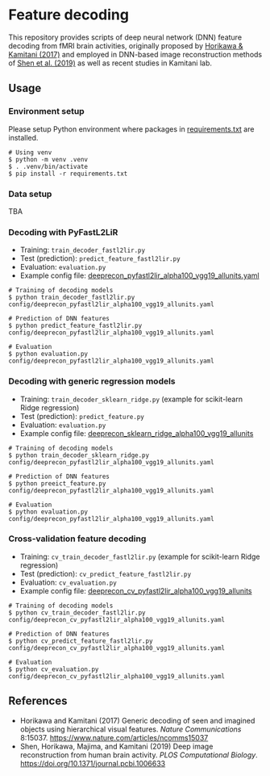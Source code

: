 # Feature decoding

This repository provides scripts of deep neural network (DNN) feature decoding from fMRI brain activities, originally proposed by [Horikawa & Kamitani (2017)](https://www.nature.com/articles/ncomms15037) and employed in DNN-based image reconstruction methods of [Shen et al. (2019)](http://dx.doi.org/10.1371/journal.pcbi.1006633) as well as recent studies in Kamitani lab.

## Usage

### Environment setup

Please setup Python environment where packages in [requirements.txt](requirements.txt) are installed.

```shell
# Using venv
$ python -m venv .venv
$ . .venv/bin/activate
$ pip install -r requirements.txt
```

### Data setup

TBA

### Decoding with PyFastL2LiR

- Training: `train_decoder_fastl2lir.py`
- Test (prediction): `predict_feature_fastl2lir.py`
- Evaluation: `evaluation.py`
- Example config file: [deeprecon_pyfastl2lir_alpha100_vgg19_allunits.yaml](config/deeprecon_pyfastl2lir_alpha100_vgg19_allunits.yaml)

```shell
# Training of decoding models
$ python train_decoder_fastl2lir.py config/deeprecon_pyfastl2lir_alpha100_vgg19_allunits.yaml

# Prediction of DNN features
$ python predict_feature_fastl2lir.py config/deeprecon_pyfastl2lir_alpha100_vgg19_allunits.yaml

# Evaluation
$ python evaluation.py config/deeprecon_pyfastl2lir_alpha100_vgg19_allunits.yaml
```

### Decoding with generic regression models

- Training: `train_decoder_sklearn_ridge.py` (example for scikit-learn Ridge regression)
- Test (prediction): `predict_feature.py`
- Evaluation: `evaluation.py`
- Example config file: [deeprecon_sklearn_ridge_alpha100_vgg19_allunits](config/deeprecon_sklearn_ridge_alpha100_vgg19_allunits.yaml)

```shell
# Training of decoding models
$ python train_decoder_sklearn_ridge.py config/deeprecon_pyfastl2lir_alpha100_vgg19_allunits.yaml

# Prediction of DNN features
$ python preeict_feature.py config/deeprecon_pyfastl2lir_alpha100_vgg19_allunits.yaml

# Evaluation
$ python evaluation.py config/deeprecon_pyfastl2lir_alpha100_vgg19_allunits.yaml
```

### Cross-validation feature decoding

- Training: `cv_train_decoder_fastl2lir.py` (example for scikit-learn Ridge regression)
- Test (prediction): `cv_predict_feature_fastl2lir.py`
- Evaluation: `cv_evaluation.py`
- Example config file: [deeprecon_cv_pyfastl2lir_alpha100_vgg19_allunits](config/deeprecon_cv_pyfastl2lir_alpha100_vgg19_allunits.yaml)

```shell
# Training of decoding models
$ python cv_train_decoder_fastl2lir.py config/deeprecon_cv_pyfastl2lir_alpha100_vgg19_allunits.yaml

# Prediction of DNN features
$ python cv_predict_feature_fastl2lir.py config/deeprecon_cv_pyfastl2lir_alpha100_vgg19_allunits.yaml

# Evaluation
$ python cv_evaluation.py config/deeprecon_cv_pyfastl2lir_alpha100_vgg19_allunits.yaml
```

## References

- Horikawa and Kamitani (2017) Generic decoding of seen and imagined objects using hierarchical visual features. *Nature Communications* 8:15037. https://www.nature.com/articles/ncomms15037
- Shen, Horikawa, Majima, and Kamitani (2019) Deep image reconstruction from human brain activity. *PLOS Computational Biology*. https://doi.org/10.1371/journal.pcbi.1006633
